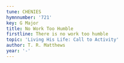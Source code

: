 ```yaml
---
tune: CHENIES
hymnnumber: '721'
key: G Major
title: No Work Too Humble
firstline: There is no work too humble
topic: 'Living His Life: Call to Activity'
author: T. R. Matthews
year: '-'
---
```

